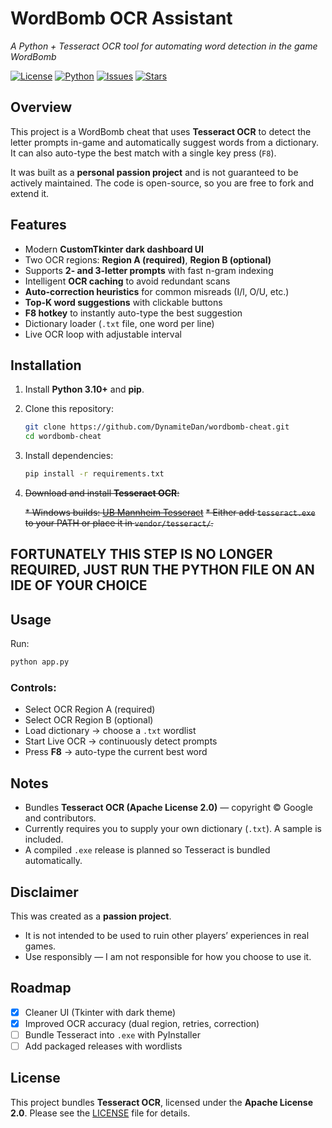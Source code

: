 <meta name="google-site-verification" content="AxNs93NgRQBXJcsFifa3j0Nk9_ce59Zr1WOsuKVyijY" />

# WordBomb OCR Assistant

*A Python + Tesseract OCR tool for automating word detection in the game WordBomb*

[![License](https://img.shields.io/badge/License-Apache%202.0-blue.svg)](LICENSE)
[![Python](https://img.shields.io/badge/python-3.10%2B-blue.svg)](https://www.python.org/)
[![Issues](https://img.shields.io/github/issues/DynamiteDan/wordbomb-cheat)](https://github.com/DynamiteDan/wordbomb-cheat/issues)
[![Stars](https://img.shields.io/github/stars/DynamiteDan/wordbomb-cheat?style=social)](https://github.com/DynamiteDan/wordbomb-cheat/stargazers)

## Overview

This project is a WordBomb cheat that uses **Tesseract OCR** to detect the letter prompts in-game and automatically suggest words from a dictionary. It can also auto-type the best match with a single key press (`F8`).

It was built as a **personal passion project** and is not guaranteed to be actively maintained. The code is open-source, so you are free to fork and extend it.

## Features

* Modern **CustomTkinter dark dashboard UI**
* Two OCR regions: **Region A (required)**, **Region B (optional)**
* Supports **2- and 3-letter prompts** with fast n-gram indexing
* Intelligent **OCR caching** to avoid redundant scans
* **Auto-correction heuristics** for common misreads (I/l, O/U, etc.)
* **Top-K word suggestions** with clickable buttons
* **F8 hotkey** to instantly auto-type the best suggestion
* Dictionary loader (`.txt` file, one word per line)
* Live OCR loop with adjustable interval

## Installation

1. Install **Python 3.10+** and **pip**.
2. Clone this repository:

   ```bash
   git clone https://github.com/DynamiteDan/wordbomb-cheat.git
   cd wordbomb-cheat
   ```
3. Install dependencies:

   ```bash
   pip install -r requirements.txt
   ```
4. ~~Download and install **Tesseract OCR**:~~

   ~~* Windows builds: [UB Mannheim Tesseract](https://github.com/UB-Mannheim/tesseract/wiki)~~
   ~~* Either add `tesseract.exe` to your PATH or place it in `vendor/tesseract/`.~~

## FORTUNATELY THIS STEP IS NO LONGER REQUIRED, JUST RUN THE PYTHON FILE ON AN IDE OF YOUR CHOICE

## Usage

Run:

```bash
python app.py
```

### Controls:

* Select OCR Region A (required)
* Select OCR Region B (optional)
* Load dictionary → choose a `.txt` wordlist
* Start Live OCR → continuously detect prompts
* Press **F8** → auto-type the current best word

## Notes

* Bundles **Tesseract OCR (Apache License 2.0)** — copyright © Google and contributors.
* Currently requires you to supply your own dictionary (`.txt`). A sample is included.
* A compiled `.exe` release is planned so Tesseract is bundled automatically.

## Disclaimer

This was created as a **passion project**.

* It is not intended to be used to ruin other players’ experiences in real games.
* Use responsibly — I am not responsible for how you choose to use it.

## Roadmap

* [x] Cleaner UI (Tkinter with dark theme)
* [x] Improved OCR accuracy (dual region, retries, correction)
* [ ] Bundle Tesseract into `.exe` with PyInstaller
* [ ] Add packaged releases with wordlists

## License

This project bundles **Tesseract OCR**, licensed under the **Apache License 2.0**.
Please see the [LICENSE](LICENSE.md) file for details.

<meta name="google-site-verification" content="AxNs93NgRQBXJcsFifa3j0Nk9_ce59Zr1WOsuKVyijY" />